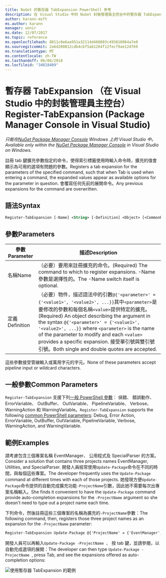 ```yaml
---
title: NuGet 的暫存器 TabExpansion PowerShell 參考
description: 在 Visual Studio 中的 NuGet 封裝管理員主控台中的暫存器 TabExpansion PowerShell 命令的參考。
author: karann-msft
ms.author: karann
manager: unnir
ms.date: 12/07/2017
ms.topic: reference
ms.openlocfilehash: 8011c0e6aa951a32114d460803c493810964a7e0
ms.sourcegitcommit: 2a6d200012cdb4cbf5ab1264f12fecf9ae12d769
ms.translationtype: MT
ms.contentlocale: zh-TW
ms.lasthandoff: 06/06/2018
ms.locfileid: "34818409"
---
```

# <a name="register-tabexpansion-package-manager-console-in-visual-studio"></a><span data-ttu-id="689d0-103">暫存器 TabExpansion （在 Visual Studio 中的封裝管理員主控台）</span><span class="sxs-lookup"><span data-stu-id="689d0-103">Register-TabExpansion (Package Manager Console in Visual Studio)</span></span>

<span data-ttu-id="689d0-104">*只能在[NuGet Package Manager Console](package-manager-console.md) Windows 上的 Visual Studio 中。*</span><span class="sxs-lookup"><span data-stu-id="689d0-104">*Available only within the [NuGet Package Manager Console](package-manager-console.md) in Visual Studio on Windows.*</span></span>

<span data-ttu-id="689d0-105">註冊 tab 鍵擴充參數指定的命令，使得索引標籤使用時輸入命令時，擴充的值會顯示為可用的選項有問題的參數。</span><span class="sxs-lookup"><span data-stu-id="689d0-105">Registers a tab expansion for the parameters of the specified command, such that when Tab is used when entering a command, the expanded values appear as available options for the parameter in question.</span></span> <span data-ttu-id="689d0-106">會覆寫任何先前的展開命令。</span><span class="sxs-lookup"><span data-stu-id="689d0-106">Any previous expansions for the command are overwritten.</span></span>

## <a name="syntax"></a><span data-ttu-id="689d0-107">語法</span><span class="sxs-lookup"><span data-stu-id="689d0-107">Syntax</span></span>

```ps
Register-TabExpansion [-Name] <String> [-Definition] <Object> [<CommonParameters>]
```

## <a name="parameters"></a><span data-ttu-id="689d0-108">參數</span><span class="sxs-lookup"><span data-stu-id="689d0-108">Parameters</span></span>

| <span data-ttu-id="689d0-109">參數</span><span class="sxs-lookup"><span data-stu-id="689d0-109">Parameter</span></span> | <span data-ttu-id="689d0-110">描述</span><span class="sxs-lookup"><span data-stu-id="689d0-110">Description</span></span> |
| --- | --- |
| <span data-ttu-id="689d0-111">名稱</span><span class="sxs-lookup"><span data-stu-id="689d0-111">Name</span></span> | <span data-ttu-id="689d0-112">（必要）要用來註冊擴充的命令。</span><span class="sxs-lookup"><span data-stu-id="689d0-112">(Required) The command to which to register expansions.</span></span> <span data-ttu-id="689d0-113">-Name 參數是選擇性的。</span><span class="sxs-lookup"><span data-stu-id="689d0-113">The -Name switch itself is optional.</span></span> |
| <span data-ttu-id="689d0-114">定義</span><span class="sxs-lookup"><span data-stu-id="689d0-114">Definition</span></span> | <span data-ttu-id="689d0-115">（必要）物件，描述語法中的引數`@{'<parameter>' = {'<value1>', '<value2>', ...}}`其中`<parameter>`是要修改的參數和每個名稱`<value>`提供特定的擴充。</span><span class="sxs-lookup"><span data-stu-id="689d0-115">(Required) An object describing the argument in the syntax `@{'<parameter>' = {'<value1>', '<value2>', ...}}` where `<parameter>` is the name of the parameter to modify and each `<value>` provides a specific expansion.</span></span> <span data-ttu-id="689d0-116">接受單引號與雙引號引號。</span><span class="sxs-lookup"><span data-stu-id="689d0-116">Both single and double quotes are accepted.</span></span> |

<span data-ttu-id="689d0-117">這些參數接受管線輸入或萬用字元的字元。</span><span class="sxs-lookup"><span data-stu-id="689d0-117">None of these parameters accept pipeline input or wildcard characters.</span></span>

## <a name="common-parameters"></a><span data-ttu-id="689d0-118">一般參數</span><span class="sxs-lookup"><span data-stu-id="689d0-118">Common Parameters</span></span>

<span data-ttu-id="689d0-119">`Register-TabExpansion` 支援下列[一般 PowerShell 參數](http://go.microsoft.com/fwlink/?LinkID=113216)： 偵錯、 錯誤動作、 ErrorVariable、 OutBuffer、 OutVariable、 PipelineVariable、 Verbose、 WarningAction 和 WarningVariable。</span><span class="sxs-lookup"><span data-stu-id="689d0-119">`Register-TabExpansion` supports the following [common PowerShell parameters](http://go.microsoft.com/fwlink/?LinkID=113216): Debug, Error Action, ErrorVariable, OutBuffer, OutVariable, PipelineVariable, Verbose, WarningAction, and WarningVariable.</span></span>

## <a name="examples"></a><span data-ttu-id="689d0-120">範例</span><span class="sxs-lookup"><span data-stu-id="689d0-120">Examples</span></span>

<span data-ttu-id="689d0-121">請考慮包含三個專案名稱 EventManager、 公用程式及 SpecialParser 的方案。</span><span class="sxs-lookup"><span data-stu-id="689d0-121">Consider a solution that contains three projects names EventManager, Utilities, and SpecialParser.</span></span> <span data-ttu-id="689d0-122">開發人員經常使用`Update-Package`命令在不同的時間，與每個這些專案。</span><span class="sxs-lookup"><span data-stu-id="689d0-122">The developer frequently uses the `Update-Package` command at different times with each of those projects.</span></span> <span data-ttu-id="689d0-123">她發現方便`Update-Package`命令提供的自動完成擴充功能`-ProjectName`引數，因此她不需要每次出專案名稱輸入。</span><span class="sxs-lookup"><span data-stu-id="689d0-123">She finds it convenient to have the `Update-Package` command provide auto-completion expansions for the `-ProjectName` argument so she doesn't need to type out a project name each time.</span></span> 

<span data-ttu-id="689d0-124">下列命令，然後註冊這些三個專案的名稱為擴充的`-ProjectName`參數：</span><span class="sxs-lookup"><span data-stu-id="689d0-124">The following command, then, registers those three project names as an expansion for the `-ProjectName` parameter:</span></span>

```ps
Register-TabExpansion Update-Package @{'ProjectName' = {'EventManager', 'Utilities', 'SpecialParser'}}    
```

<span data-ttu-id="689d0-125">開發人員可以再輸入`Update-Package -ProjectName `、 按 tab 鍵，並請參閱，以自動完成選項的展開：</span><span class="sxs-lookup"><span data-stu-id="689d0-125">The developer can then type `Update-Package -ProjectName `, press Tab, and see the expansions offered as auto-completion options:</span></span>

![使用暫存器 TabExpansion 的範例](media/Register-TabExpansion-Example.png)
